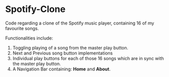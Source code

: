 # Spotify-Clone
Code regarding a clone of the Spotify music player, containing 16 of my favourite songs.

Functionalities include:
1. Toggling playing of a song from the master play button. 
2. Next and Previous song button implementations
3. Individual play buttons for each of those 16 songs which are in sync with the master play button.
4. A Navigation Bar containing: **Home** and **About**.
